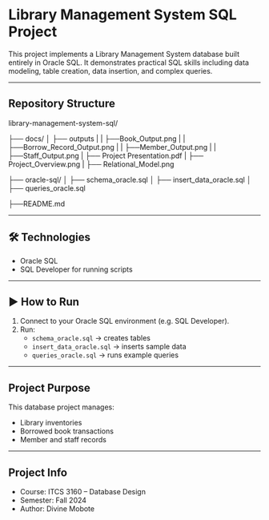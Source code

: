 # Library Management System SQL Project

This project implements a Library Management System database built entirely in Oracle SQL. It demonstrates practical SQL skills including data modeling, table creation, data insertion, and complex queries.

---

##  Repository Structure

library-management-system-sql/


├── docs/
│ ├── outputs
| |  ├──Book_Output.png
| |  ├──Borrow_Record_Output.png
| |  ├──Member_Output.png
| |  ├──Staff_Output.png
| ├── Project Presentation.pdf
| ├── Project_Overview.png
| ├── Relational_Model.png

├── oracle-sql/
│ ├── schema_oracle.sql
│ ├── insert_data_oracle.sql
│ ├── queries_oracle.sql

├──README.md


---

## 🛠️ Technologies

- Oracle SQL
- SQL Developer for running scripts

---

## ▶️ How to Run

1. Connect to your Oracle SQL environment (e.g. SQL Developer).
2. Run:
   - `schema_oracle.sql` → creates tables
   - `insert_data_oracle.sql` → inserts sample data
   - `queries_oracle.sql` → runs example queries

---

##  Project Purpose

This database project manages:
- Library inventories
- Borrowed book transactions
- Member and staff records

---

##  Project Info

- Course: ITCS 3160 – Database Design
- Semester: Fall 2024
- Author: Divine Mobote
